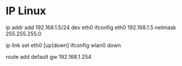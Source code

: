 # IP Linux

ip addr add 192.168.1.5/24 dev eth0
ifconfig eth0 192.168.1.5 netmask 255.255.255.0


ip link set eth0 [up|down]
ifconfig wlan0 down


route add default gw 192.168.1.254

